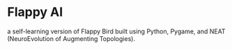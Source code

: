 # Flappy AI

a self-learning version of Flappy Bird built using Python, Pygame, and NEAT (NeuroEvolution of Augmenting Topologies).
